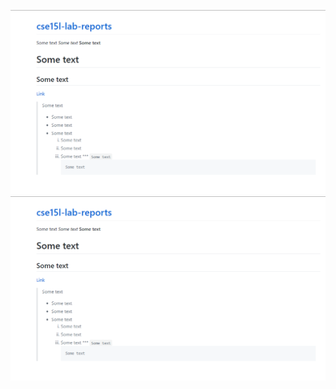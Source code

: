 ![Image](https://raw.githubusercontent.com/okulkarni573/cse15l-lab-reports/main/lab2.png)
![Image](lab2.png)